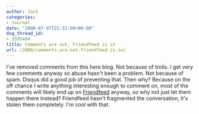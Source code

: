 ```yaml
---
author: Jack
categories:
- Journal
date: "2008-07-07T21:31:00+00:00"
dsq_thread_id:
- 3595404
title: Comments are out, Friendfeed is in
url: /2008/comments-are-out-friendfeed-is-in/
---
```


I've removed comments from this here blog. Not because of trolls. I get very few comments anyway so abuse hasn't been a problem. Not because of spam. Disqus did a good job of preventing that. Then why? Because on the off chance I write anything interesting enough to comment on, most of the comments will likely end up on [Friendfeed][1] anyway, so why not just let them happen there instead? Friendfeed hasn't fragmented the conversation, it's stolen them completely. I'm cool with that.

 [1]: http://friendfeed.com/jackbaty "Friendfeed"